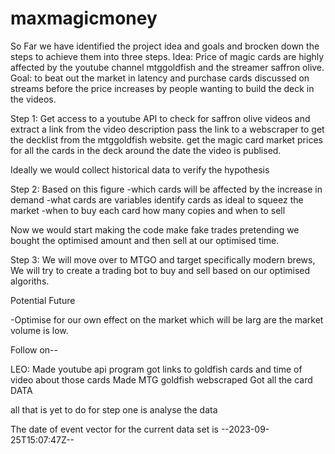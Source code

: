 # maxmagicmoney
So Far we have identified the project idea and goals and brocken down the steps to achieve them into three steps.
Idea: Price of magic cards are highly affected by the youtube channel mtggoldfish and the streamer saffron olive. 
Goal: to beat out the market in latency and purchase cards discussed on streams before the price increases by people wanting to build the deck in the videos. 

Step 1: 
Get access to a youtube API to check for saffron olive videos and extract a link from the video description
pass the link to a webscraper to get the decklist from the mtggoldfish website. 
get the magic card market prices for all the cards in the deck around the date the video is publised. 

Ideally we would collect historical data to verify the hypothesis

Step 2:
Based on this figure 
-which cards will be affected by the increase in demand
-what cards are variables identify cards as ideal to squeez the market
-when to buy each card how many copies and when to sell

Now we would start making the code make fake trades pretending we bought the optimised amount and then sell at our optimised time. 

Step 3:
We will move over to MTGO and target specifically modern brews, 
We will try to create a trading bot to buy and sell based on our optimised algoriths.

Potential Future

-Optimise for our own effect on the market which will be larg are the market volume is low. 

Follow on--

LEO: Made youtube api program got links to goldfish cards and time of video about those cards
Made MTG goldfish webscraped
Got all the card DATA

all that is yet to do for step one is analyse the data

The date of event vector for the current data set is --2023-09-25T15:07:47Z--











